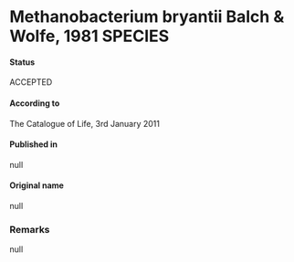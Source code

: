 # Methanobacterium bryantii Balch & Wolfe, 1981 SPECIES

#### Status
ACCEPTED

#### According to
The Catalogue of Life, 3rd January 2011

#### Published in
null

#### Original name
null

### Remarks
null